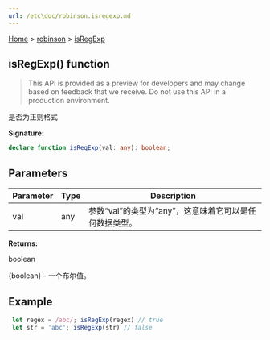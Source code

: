 ```yaml
---
url: /etc\doc/robinson.isregexp.md
---
```

[Home](./index.md) > [robinson](./robinson.md) > [isRegExp](./robinson.isregexp.md)

## isRegExp() function

> This API is provided as a preview for developers and may change based on feedback that we receive. Do not use this API in a production environment.

是否为正则格式

**Signature:**

```typescript
declare function isRegExp(val: any): boolean;
```

## Parameters

|  Parameter | Type | Description |
|  --- | --- | --- |
|  val | any | 参数“val”的类型为“any”，这意味着它可以是任何数据类型。 |

**Returns:**

boolean

{boolean} - 一个布尔值。

## Example

```JavaScript
 let regex = /abc/; isRegExp(regex) // true
 let str = 'abc'; isRegExp(str) // false
```
